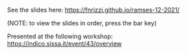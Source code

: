 See the slides here: https://fnrizzi.github.io/ramses-12-2021/

(NOTE: to view the slides in order, press the bar key)

Presented at the following workshop: https://indico.sissa.it/event/43/overview

